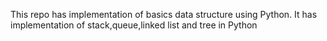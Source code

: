 This repo has implementation of basics data structure using Python. It has implementation of stack,queue,linked list and tree in Python
